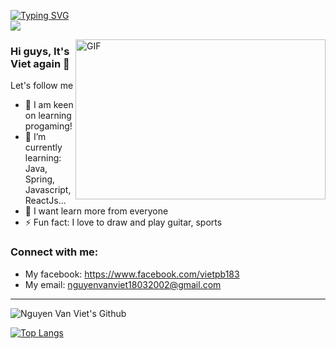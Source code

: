 [![Typing SVG](https://readme-typing-svg.herokuapp.com?color=4920F7&center=true&vCenter=true&width=558&height=100&lines=Hi+guys%2C+It's+Viet+again;Welcom+to+here;Let's+follow+me+%3Av)](https://git.io/typing-svg)
<br>
![](https://komarev.com/ghpvc/?username=vanviet183&color=green)

<img align="right" alt="GIF" src="https://media.tenor.com/XZGm-kKjguMAAAAC/kawaii-bunny.gif" width="400" height="256" />

### Hi guys, It's Viet again 👋

Let's follow me

- 🔭 I am keen on learning progaming!
- 🌱 I’m currently learning: Java, Spring, Javascript, ReactJs...
- 👯 I want learn more from everyone
- ⚡ Fun fact: I love to draw and play guitar, sports

### Connect with me:
- My facebook: https://www.facebook.com/vietpb183
- My email: nguyenvanviet18032002@gmail.com

---
<img align="" alt="Nguyen Van Viet's Github" src="https://github-readme-stats.vercel.app/api?username=vanviet183&show_icons=true&hide_border=true" />

[![Top Langs](https://github-readme-stats.vercel.app/api/top-langs/?username=vanviet183&langs_count=8)](https://github.com/vanviet183/github-readme-stats)
